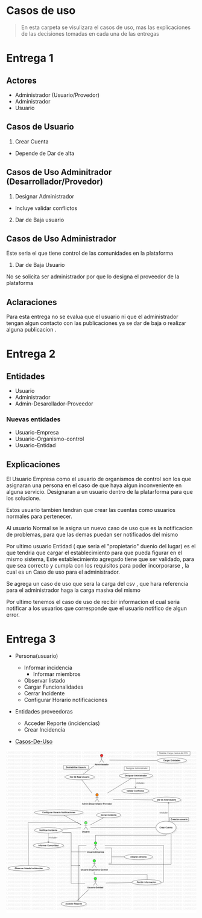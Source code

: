 # Casos de uso 

> En esta carpeta se visulizara el casos de uso, mas las explicaciones de las decisiones tomadas en cada una de las entregas 

# Entrega 1

## Actores

* Administrador (Usuario/Provedor)
* Administrador
* Usuario


## Casos de Usuario

1.  Crear Cuenta
* Depende de Dar de alta

## Casos de Uso Adminitrador (Desarrollador/Provedor)
1. Designar Administrador
* Incluye validar conflictos
2. Dar de Baja usuario

## Casos de Uso Administrador

Este seria el que tiene control de las comunidades en la plataforma

1. Dar de Baja Usuario

No se solicita ser administrador por que lo designa el proveedor de la plataforma

## Aclaraciones

Para esta entrega no se evalua que el usuario ni que el administrador tengan algun contacto con las publicaciones ya se dar de baja o realizar alguna publicacion .

# Entrega 2

## Entidades

* Usuario
* Administrador
* Admin-Desarollador-Proveedor


### Nuevas entidades

* Usuario-Empresa
* Usuario-Organismo-control
* Usuario-Entidad


## Explicaciones

El Usuario Empresa como el usuario de organismos de control son los que asignaran una persona en el caso de que haya algun inconveniente en alguna servicio.
Designaran a un usuario dentro de la platarforma para que los solucione.

Estos usuario tambien tendran que crear las cuentas como usuarios normales para pertenecer.

Al usuario Normal se le asigna un nuevo caso de uso que es la notificacion de problemas, para que las demas puedan ser notificados del mismo

Por ultimo usuario Entidad ( que seria el "propietario" duenio del lugar) es el que tendria que cargar el establecimiento para que pueda figurar en el mismo sistema,
Este establecimiento agregado tiene que ser validado, para que sea correcto y cumpla con los requisitos para poder incorporarse , la cual es un Caso de uso para el administrador.

Se agrega un caso de uso que sera la carga del csv , que hara referencia para el administrador haga la carga masiva del mismo

Por ultimo tenemos el caso de uso de recibir informacion el cual seria notificar a los usuarios que corresponde que el usuario notifico de algun error.

# Entrega 3

* Persona(usuario)
    * Informar incidencia
        * Informar miembros
    * Observar listado
    * Cargar Funcionalidades
    * Cerrar Incidente
    * Configurar Horario notificaciones
* Entidades proveedoras
    * Acceder Reporte (incidencias)
    * Crear Incidencia

* [Casos-De-Uso](./3-Casos-De-Uso.mdj)

![Diagrama3](./UseCaseDiagram3.jpg)
